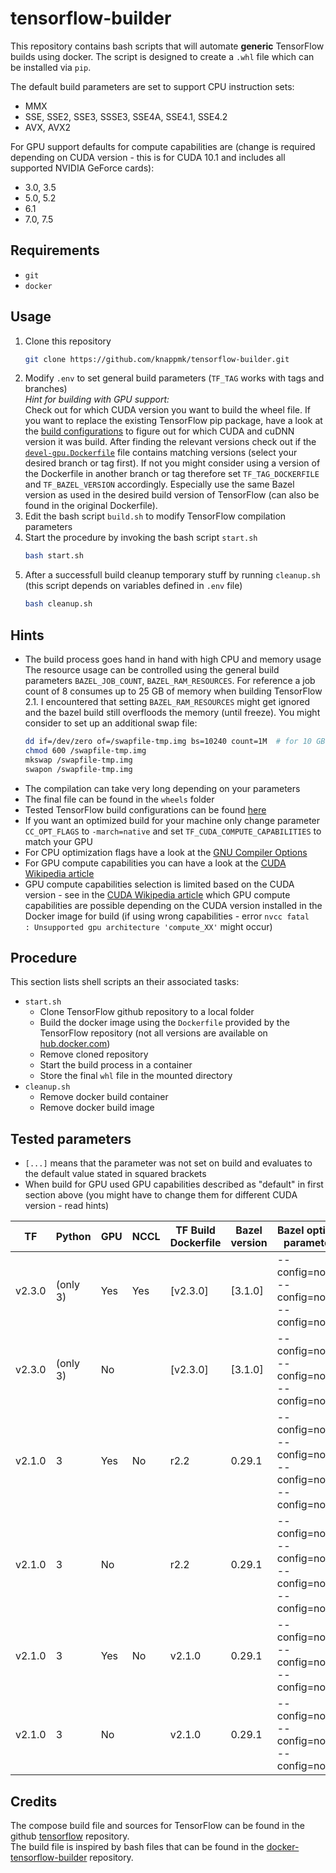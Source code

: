 # tensorflow-builder

This repository contains bash scripts that will automate **generic** TensorFlow builds using docker.
The script is designed to create a `.whl` file which can be installed via `pip`.

The default build parameters are set to support CPU instruction sets:
- MMX
- SSE, SSE2, SSE3, SSSE3, SSE4A, SSE4.1, SSE4.2
- AVX, AVX2

For GPU support defaults for compute capabilities are (change is required depending on CUDA version - this is for CUDA 10.1 and includes all supported NVIDIA GeForce cards):
- 3.0, 3.5
- 5.0, 5.2
- 6.1
- 7.0, 7.5

## Requirements

- `git`
- `docker`

## Usage

1. Clone this repository
   ```bash
   git clone https://github.com/knappmk/tensorflow-builder.git
   ```
1. Modify `.env` to set general build parameters (`TF_TAG` works with tags and branches) <br>
   _Hint for building with GPU support:_<br>
   Check out for which CUDA version you want to build the wheel file. If you want to replace the existing TensorFlow pip package, have a look at the [build configurations](https://www.tensorflow.org/install/source#tested_build_configurations) to figure out for which CUDA and cuDNN version it was build. After finding the relevant versions check out if the [`devel-gpu.Dockerfile`](https://github.com/tensorflow/tensorflow/blob/master/tensorflow/tools/dockerfiles/dockerfiles/devel-gpu.Dockerfile) file contains matching versions (select your desired branch or tag first). If not you might consider using a version of the Dockerfile in another branch or tag therefore set `TF_TAG_DOCKERFILE` and `TF_BAZEL_VERSION` accordingly. Especially use the same Bazel version as used in the desired build version of TensorFlow (can also be found in the original Dockerfile).
1. Edit the bash script `build.sh` to modify TensorFlow compilation parameters
1. Start the procedure by invoking the bash script `start.sh`
   ```bash
   bash start.sh
   ```
1. After a successfull build cleanup temporary stuff by running `cleanup.sh` (this script depends on variables defined in `.env` file)
   ```bash
   bash cleanup.sh
   ```

## Hints

- The build process goes hand in hand with high CPU and memory usage<br>
  The resource usage can be controlled using the general build parameters `BAZEL_JOB_COUNT`, `BAZEL_RAM_RESOURCES`. For reference a job count of 8 consumes up to 25 GB of memory when building TensorFlow 2.1. I encountered that setting `BAZEL_RAM_RESOURCES` might get ignored and the bazel build still overfloods the memory (until freeze). You might consider to set up an additional swap file:
  ```bash
  dd if=/dev/zero of=/swapfile-tmp.img bs=10240 count=1M  # for 10 GB
  chmod 600 /swapfile-tmp.img
  mkswap /swapfile-tmp.img
  swapon /swapfile-tmp.img
  ```
- The compilation can take very long depending on your parameters
- The final file can be found in the `wheels` folder
- Tested TensorFlow build configurations can be found [here](https://www.tensorflow.org/install/source#tested_build_configurations)
- If you want an optimized build for your machine only change parameter `CC_OPT_FLAGS` to `-march=native` and set `TF_CUDA_COMPUTE_CAPABILITIES` to match your GPU
- For CPU optimization flags have a look at the [GNU Compiler Options](https://gcc.gnu.org/onlinedocs/gcc-5.5.0/gcc/x86-Options.html#x86-Options)
- For GPU compute capabilities you can have a look at the [CUDA Wikipedia article](https://en.wikipedia.org/wiki/CUDA#GPUs_supported)
- GPU compute capabilities selection is limited based on the CUDA version - see in the [CUDA Wikipedia article](https://en.wikipedia.org/wiki/CUDA#GPUs_supported) which GPU compute capabilities are possible depending on the CUDA version installed in the Docker image for build (if using wrong capabilities - error `nvcc fatal   : Unsupported gpu architecture 'compute_XX'` might occur)

## Procedure

This section lists shell scripts an their associated tasks:
- `start.sh`
  - Clone TensorFlow github repository to a local folder
  - Build the docker image using the `Dockerfile` provided by the TensorFlow repository (not all versions are available on [hub.docker.com](https://hub.docker.com/r/tensorflow/tensorflow/))
  - Remove cloned repository
  - Start the build process in a container
  - Store the final `whl` file in the mounted directory
- `cleanup.sh`
  - Remove docker build container
  - Remove docker build image

## Tested parameters
- `[...]` means that the parameter was not set on build and evaluates to the default value stated in squared brackets
- When build for GPU used GPU capabilities described as "default" in first section above (you might have to change them for different CUDA version - read hints)

| TF | Python | GPU | NCCL | TF Build Dockerfile | Bazel version | Bazel optional parameters | Comment |
| --- | --- | --- | --- | --- | --- | --- | --- |
| v2.3.0 | (only 3) | Yes | Yes | [v2.3.0]| [3.1.0] | --config=noaws --config=nogcp --config=nohdfs | OK |
| v2.3.0 | (only 3) | No | | [v2.3.0]| [3.1.0] | --config=noaws --config=nogcp --config=nohdfs | OK |
| v2.1.0 | 3 | Yes | No | r2.2 | 0.29.1 | --config=noaws --config=nogcp --config=nohdfs --config=nonccl | OK |
| v2.1.0 | 3 | No | | r2.2 | 0.29.1 | --config=noaws --config=nogcp --config=nohdfs --config=nonccl | OK |
| v2.1.0 | 3 | Yes | No | v2.1.0 | 0.29.1 | --config=noaws --config=nogcp --config=nohdfs | OK |
| v2.1.0 | 3 | No | | v2.1.0 | 0.29.1 | --config=noaws --config=nogcp --config=nohdfs | OK |

## Credits

The compose build file and sources for TensorFlow can be found in the github [tensorflow](https://github.com/tensorflow/tensorflow) repository.<br>
The build file is inspired by bash files that can be found in the [docker-tensorflow-builder](https://github.com/hadim/docker-tensorflow-builder) repository.

